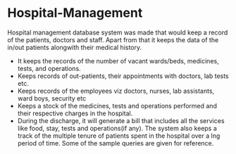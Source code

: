 # Hospital-Management
Hospital management database system was made that would keep a record of the patients, doctors and staff. Apart from that it keeps the data of the in/out patients alongwith their medical history.
* It keeps the records of the number of vacant wards/beds, medicines, tests, and operations.
* Keeps records of out-patients, their appointments with doctors, lab tests etc.
* Keeps records of the employees viz doctors, nurses, lab assistants, ward boys, security etc
* Keeps a stock of the medicines, tests and operations performed and their respective charges in the hospital.
* During the discharge, it will generate a bill that includes all the services like food, stay, tests and operations(if any). The system also keeps a track of the multiple tenure of patients spent in the hospital over a lng period of time.
Some of the sample queries are given for reference.
